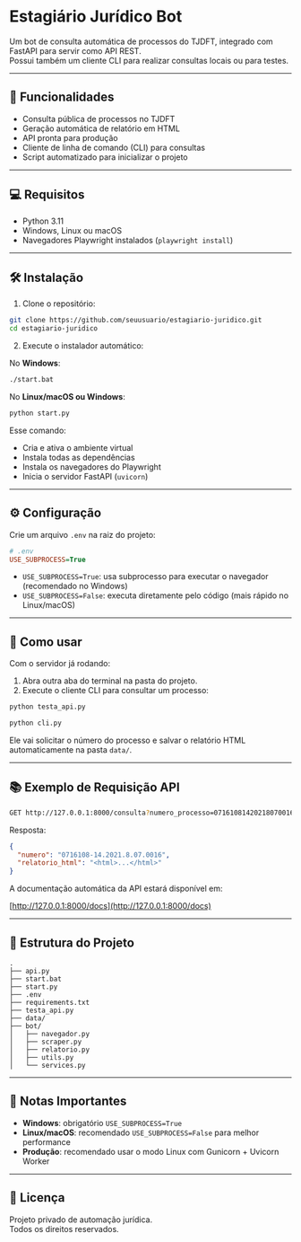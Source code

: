 
# Estagiário Jurídico Bot

Um bot de consulta automática de processos do TJDFT, integrado com FastAPI para servir como API REST.  
Possui também um cliente CLI para realizar consultas locais ou para testes.

---

## 🌟 Funcionalidades

* Consulta pública de processos no TJDFT
* Geração automática de relatório em HTML
* API pronta para produção
* Cliente de linha de comando (CLI) para consultas
* Script automatizado para inicializar o projeto

---

## 💻 Requisitos

* Python 3.11
* Windows, Linux ou macOS
* Navegadores Playwright instalados (`playwright install`)

---

## 🛠️ Instalação

1. Clone o repositório:

```bash
git clone https://github.com/seuusuario/estagiario-juridico.git
cd estagiario-juridico
```

2. Execute o instalador automático:

No **Windows**:

```bash
./start.bat
```

No **Linux/macOS ou Windows**:

```bash
python start.py
```

Esse comando:
- Cria e ativa o ambiente virtual
- Instala todas as dependências
- Instala os navegadores do Playwright
- Inicia o servidor FastAPI (`uvicorn`)

---

## ⚙️ Configuração

Crie um arquivo `.env` na raiz do projeto:

```ini
# .env
USE_SUBPROCESS=True
```

- `USE_SUBPROCESS=True`: usa subprocesso para executar o navegador (recomendado no Windows)
- `USE_SUBPROCESS=False`: executa diretamente pelo código (mais rápido no Linux/macOS)

---

## 🚀 Como usar

Com o servidor já rodando:

1. Abra outra aba do terminal na pasta do projeto.
2. Execute o cliente CLI para consultar um processo:

```bash
python testa_api.py
```
```bash
python cli.py
```

Ele vai solicitar o número do processo e salvar o relatório HTML automaticamente na pasta `data/`.

---

## 📚 Exemplo de Requisição API

```bash
GET http://127.0.0.1:8000/consulta?numero_processo=07161081420218070016
```

Resposta:

```json
{
  "numero": "0716108-14.2021.8.07.0016",
  "relatorio_html": "<html>...</html>"
}
```

A documentação automática da API estará disponível em:

[http://127.0.0.1:8000/docs](http://127.0.0.1:8000/docs)

---

## 📂 Estrutura do Projeto

```
.
├── api.py
├── start.bat
├── start.py
├── .env
├── requirements.txt
├── testa_api.py
├── data/
├── bot/
│   ├── navegador.py
│   ├── scraper.py
│   ├── relatorio.py
│   ├── utils.py
│   └── services.py
```

---

## 📢 Notas Importantes

* **Windows**: obrigatório `USE_SUBPROCESS=True`
* **Linux/macOS**: recomendado `USE_SUBPROCESS=False` para melhor performance
* **Produção**: recomendado usar o modo Linux com Gunicorn + Uvicorn Worker

---

## 📄 Licença

Projeto privado de automação jurídica.  
Todos os direitos reservados.
